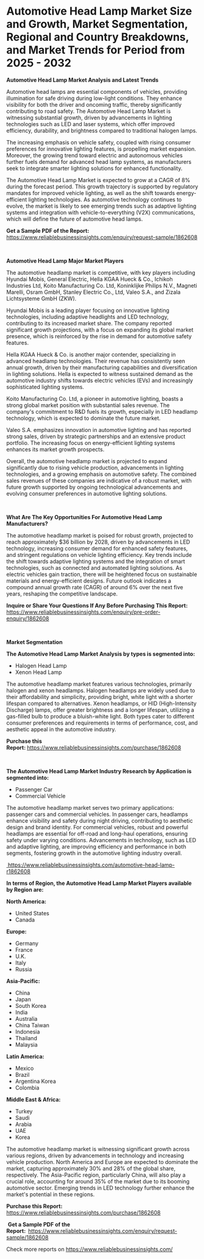 <p><h1>Automotive Head Lamp Market Size and Growth, Market Segmentation, Regional and Country Breakdowns, and Market Trends for Period from 2025 -  2032</h1></p><p><strong>Automotive Head Lamp Market Analysis and Latest Trends</strong></p>
<p><p>Automotive head lamps are essential components of vehicles, providing illumination for safe driving during low-light conditions. They enhance visibility for both the driver and oncoming traffic, thereby significantly contributing to road safety. The Automotive Head Lamp Market is witnessing substantial growth, driven by advancements in lighting technologies such as LED and laser systems, which offer improved efficiency, durability, and brightness compared to traditional halogen lamps.</p><p>The increasing emphasis on vehicle safety, coupled with rising consumer preferences for innovative lighting features, is propelling market expansion. Moreover, the growing trend toward electric and autonomous vehicles further fuels demand for advanced head lamp systems, as manufacturers seek to integrate smarter lighting solutions for enhanced functionality.</p><p>The Automotive Head Lamp Market is expected to grow at a CAGR of 8% during the forecast period. This growth trajectory is supported by regulatory mandates for improved vehicle lighting, as well as the shift towards energy-efficient lighting technologies. As automotive technology continues to evolve, the market is likely to see emerging trends such as adaptive lighting systems and integration with vehicle-to-everything (V2X) communications, which will define the future of automotive head lamps.</p></p>
<p><strong>Get a Sample PDF of the Report:&nbsp;</strong> <a href="https://www.reliablebusinessinsights.com/enquiry/request-sample/1862608?utm_campaign=3000&utm_medium=2&utm_source=Github&utm_content=ia&utm_term=30032025&utm_id=automotive-head-lamp">https://www.reliablebusinessinsights.com/enquiry/request-sample/1862608</a></p>
<p>&nbsp;</p>
<p><strong>Automotive Head Lamp Major Market Players</strong></p>
<p><p>The automotive headlamp market is competitive, with key players including Hyundai Mobis, General Electric, Hella KGAA Hueck & Co., Ichikoh Industries Ltd, Koito Manufacturing Co. Ltd, Koninklijke Philips N.V., Magneti Marelli, Osram GmbH, Stanley Electric Co., Ltd, Valeo S.A., and Zizala Lichtsysteme GmbH (ZKW). </p><p>Hyundai Mobis is a leading player focusing on innovative lighting technologies, including adaptive headlights and LED technology, contributing to its increased market share. The company reported significant growth projections, with a focus on expanding its global market presence, which is reinforced by the rise in demand for automotive safety features.</p><p>Hella KGAA Hueck & Co. is another major contender, specializing in advanced headlamp technologies. Their revenue has consistently seen annual growth, driven by their manufacturing capabilities and diversification in lighting solutions. Hella is expected to witness sustained demand as the automotive industry shifts towards electric vehicles (EVs) and increasingly sophisticated lighting systems.</p><p>Koito Manufacturing Co. Ltd, a pioneer in automotive lighting, boasts a strong global market position with substantial sales revenue. The company's commitment to R&D fuels its growth, especially in LED headlamp technology, which is expected to dominate the future market.</p><p>Valeo S.A. emphasizes innovation in automotive lighting and has reported strong sales, driven by strategic partnerships and an extensive product portfolio. The increasing focus on energy-efficient lighting systems enhances its market growth prospects.</p><p>Overall, the automotive headlamp market is projected to expand significantly due to rising vehicle production, advancements in lighting technologies, and a growing emphasis on automotive safety. The combined sales revenues of these companies are indicative of a robust market, with future growth supported by ongoing technological advancements and evolving consumer preferences in automotive lighting solutions.</p></p>
<p>&nbsp;</p>
<p><strong>What Are The Key Opportunities For Automotive Head Lamp Manufacturers?</strong></p>
<p><p>The automotive headlamp market is poised for robust growth, projected to reach approximately $36 billion by 2028, driven by advancements in LED technology, increasing consumer demand for enhanced safety features, and stringent regulations on vehicle lighting efficiency. Key trends include the shift towards adaptive lighting systems and the integration of smart technologies, such as connected and automated lighting solutions. As electric vehicles gain traction, there will be heightened focus on sustainable materials and energy-efficient designs. Future outlook indicates a compound annual growth rate (CAGR) of around 6% over the next five years, reshaping the competitive landscape.</p></p>
<p><strong>Inquire or Share Your Questions If Any Before Purchasing This Report:</strong> <a href="https://www.reliablebusinessinsights.com/enquiry/pre-order-enquiry/1862608?utm_campaign=3000&utm_medium=2&utm_source=Github&utm_content=ia&utm_term=30032025&utm_id=automotive-head-lamp">https://www.reliablebusinessinsights.com/enquiry/pre-order-enquiry/1862608</a></p>
<p>&nbsp;</p>
<p><strong>Market Segmentation</strong></p>
<p><strong>The Automotive Head Lamp Market Analysis by types is segmented into:</strong></p>
<p><ul><li>Halogen Head Lamp</li><li>Xenon Head Lamp</li></ul></p>
<p><p>The automotive headlamp market features various technologies, primarily halogen and xenon headlamps. Halogen headlamps are widely used due to their affordability and simplicity, providing bright, white light with a shorter lifespan compared to alternatives. Xenon headlamps, or HID (High-Intensity Discharge) lamps, offer greater brightness and a longer lifespan, utilizing a gas-filled bulb to produce a bluish-white light. Both types cater to different consumer preferences and requirements in terms of performance, cost, and aesthetic appeal in the automotive industry.</p></p>
<p><strong>Purchase this Report:&nbsp;</strong><a href="https://www.reliablebusinessinsights.com/purchase/1862608?utm_campaign=3000&utm_medium=2&utm_source=Github&utm_content=ia&utm_term=30032025&utm_id=automotive-head-lamp">https://www.reliablebusinessinsights.com/purchase/1862608</a></p>
<p>&nbsp;</p>
<p><strong>The Automotive Head Lamp Market Industry Research by Application is segmented into:</strong></p>
<p><ul><li>Passenger Car</li><li>Commercial Vehicle</li></ul></p>
<p><p>The automotive headlamp market serves two primary applications: passenger cars and commercial vehicles. In passenger cars, headlamps enhance visibility and safety during night driving, contributing to aesthetic design and brand identity. For commercial vehicles, robust and powerful headlamps are essential for off-road and long-haul operations, ensuring safety under varying conditions. Advancements in technology, such as LED and adaptive lighting, are improving efficiency and performance in both segments, fostering growth in the automotive lighting industry overall.</p></p>
<p><a href="https://www.reliablebusinessinsights.com/automotive-head-lamp-r1862608?utm_campaign=3000&utm_medium=2&utm_source=Github&utm_content=ia&utm_term=30032025&utm_id=automotive-head-lamp">&nbsp;https://www.reliablebusinessinsights.com/automotive-head-lamp-r1862608</a></p>
<p><strong>In terms of Region, the Automotive Head Lamp Market Players available by Region are:</strong></p>
<p>
    <p> <strong> North America: </strong>
        <ul>
            <li>United States</li>
            <li>Canada</li>
        </ul>
        </p> 
    <p> <strong> Europe: </strong>
        <ul>
            <li>Germany</li>
            <li>France</li>
            <li>U.K.</li>
            <li>Italy</li>
            <li>Russia</li>
        </ul>
        </p> 
    <p> <strong> Asia-Pacific: </strong>
        <ul>
            <li>China</li>
            <li>Japan</li>
            <li>South Korea</li>
            <li>India</li>
            <li>Australia</li>
            <li>China Taiwan</li>
            <li>Indonesia</li>
            <li>Thailand</li>
            <li>Malaysia</li>
        </ul>
        </p> 
    <p> <strong> Latin America: </strong>
        <ul>
            <li>Mexico</li>
            <li>Brazil</li>
            <li>Argentina Korea</li>
            <li>Colombia</li>
        </ul>
        </p> 
    <p> <strong> Middle East & Africa: </strong>
        <ul>
            <li>Turkey</li>
            <li>Saudi</li>
            <li>Arabia</li>
            <li>UAE</li>
            <li>Korea</li>
        </ul>
    </p>
    </p>
<p><p>The automotive headlamp market is witnessing significant growth across various regions, driven by advancements in technology and increasing vehicle production. North America and Europe are expected to dominate the market, capturing approximately 30% and 28% of the global share, respectively. The Asia-Pacific region, particularly China, will also play a crucial role, accounting for around 35% of the market due to its booming automotive sector. Emerging trends in LED technology further enhance the market's potential in these regions.</p></p>
<p><strong>Purchase this Report: </strong><a href="https://www.reliablebusinessinsights.com/purchase/1862608?utm_campaign=3000&utm_medium=2&utm_source=Github&utm_content=ia&utm_term=30032025&utm_id=automotive-head-lamp">https://www.reliablebusinessinsights.com/purchase/1862608</a></p>
<p>&nbsp;<strong>Get a Sample PDF of the Report:&nbsp;&nbsp;</strong><a href="https://www.reliablebusinessinsights.com/enquiry/request-sample/1862608?utm_campaign=3000&utm_medium=2&utm_source=Github&utm_content=ia&utm_term=30032025&utm_id=automotive-head-lamp">https://www.reliablebusinessinsights.com/enquiry/request-sample/1862608</a></p>
<p><strong></strong></p>
<p>Check more reports on <a href="https://www.reliablebusinessinsights.com/?utm_campaign=3000&utm_medium=2&utm_source=Github&utm_content=ia&utm_term=30032025&utm_id=automotive-head-lamp">https://www.reliablebusinessinsights.com/</a></p>